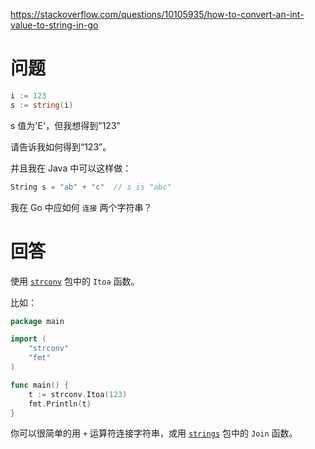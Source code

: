 <https://stackoverflow.com/questions/10105935/how-to-convert-an-int-value-to-string-in-go>

# 问题

```go
i := 123
s := string(i) 
```

s 值为'E'，但我想得到"123"

请告诉我如何得到“123”。

并且我在 Java 中可以这样做：

```go
String s = "ab" + "c"  // s is "abc"
```

我在 Go 中应如何 `连接` 两个字符串？

# 回答

使用 [`strconv`](http://golang.org/pkg/strconv/#Itoa) 包中的 `Itoa` 函数。

比如：

```go
package main

import (
    "strconv"
    "fmt"
)

func main() {
    t := strconv.Itoa(123)
    fmt.Println(t)
}
```

你可以很简单的用 `+` 运算符连接字符串，或用 [`strings`](http://golang.org/pkg/strings/#Join) 包中的 `Join` 函数。